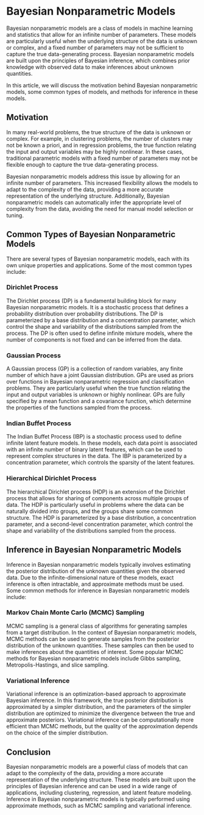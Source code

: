 # Bayesian Nonparametric Models

Bayesian nonparametric models are a class of models in machine learning and statistics that allow for an infinite number of parameters. These models are particularly useful when the underlying structure of the data is unknown or complex, and a fixed number of parameters may not be sufficient to capture the true data-generating process. Bayesian nonparametric models are built upon the principles of Bayesian inference, which combines prior knowledge with observed data to make inferences about unknown quantities.

In this article, we will discuss the motivation behind Bayesian nonparametric models, some common types of models, and methods for inference in these models.

## Motivation

In many real-world problems, the true structure of the data is unknown or complex. For example, in clustering problems, the number of clusters may not be known a priori, and in regression problems, the true function relating the input and output variables may be highly nonlinear. In these cases, traditional parametric models with a fixed number of parameters may not be flexible enough to capture the true data-generating process.

Bayesian nonparametric models address this issue by allowing for an infinite number of parameters. This increased flexibility allows the models to adapt to the complexity of the data, providing a more accurate representation of the underlying structure. Additionally, Bayesian nonparametric models can automatically infer the appropriate level of complexity from the data, avoiding the need for manual model selection or tuning.

## Common Types of Bayesian Nonparametric Models

There are several types of Bayesian nonparametric models, each with its own unique properties and applications. Some of the most common types include:

### Dirichlet Process

The Dirichlet process (DP) is a fundamental building block for many Bayesian nonparametric models. It is a stochastic process that defines a probability distribution over probability distributions. The DP is parameterized by a base distribution and a concentration parameter, which control the shape and variability of the distributions sampled from the process. The DP is often used to define infinite mixture models, where the number of components is not fixed and can be inferred from the data.

### Gaussian Process

A Gaussian process (GP) is a collection of random variables, any finite number of which have a joint Gaussian distribution. GPs are used as priors over functions in Bayesian nonparametric regression and classification problems. They are particularly useful when the true function relating the input and output variables is unknown or highly nonlinear. GPs are fully specified by a mean function and a covariance function, which determine the properties of the functions sampled from the process.

### Indian Buffet Process

The Indian Buffet Process (IBP) is a stochastic process used to define infinite latent feature models. In these models, each data point is associated with an infinite number of binary latent features, which can be used to represent complex structures in the data. The IBP is parameterized by a concentration parameter, which controls the sparsity of the latent features.

### Hierarchical Dirichlet Process

The hierarchical Dirichlet process (HDP) is an extension of the Dirichlet process that allows for sharing of components across multiple groups of data. The HDP is particularly useful in problems where the data can be naturally divided into groups, and the groups share some common structure. The HDP is parameterized by a base distribution, a concentration parameter, and a second-level concentration parameter, which control the shape and variability of the distributions sampled from the process.

## Inference in Bayesian Nonparametric Models

Inference in Bayesian nonparametric models typically involves estimating the posterior distribution of the unknown quantities given the observed data. Due to the infinite-dimensional nature of these models, exact inference is often intractable, and approximate methods must be used. Some common methods for inference in Bayesian nonparametric models include:

### Markov Chain Monte Carlo (MCMC) Sampling

MCMC sampling is a general class of algorithms for generating samples from a target distribution. In the context of Bayesian nonparametric models, MCMC methods can be used to generate samples from the posterior distribution of the unknown quantities. These samples can then be used to make inferences about the quantities of interest. Some popular MCMC methods for Bayesian nonparametric models include Gibbs sampling, Metropolis-Hastings, and slice sampling.

### Variational Inference

Variational inference is an optimization-based approach to approximate Bayesian inference. In this framework, the true posterior distribution is approximated by a simpler distribution, and the parameters of the simpler distribution are optimized to minimize the divergence between the true and approximate posteriors. Variational inference can be computationally more efficient than MCMC methods, but the quality of the approximation depends on the choice of the simpler distribution.

## Conclusion

Bayesian nonparametric models are a powerful class of models that can adapt to the complexity of the data, providing a more accurate representation of the underlying structure. These models are built upon the principles of Bayesian inference and can be used in a wide range of applications, including clustering, regression, and latent feature modeling. Inference in Bayesian nonparametric models is typically performed using approximate methods, such as MCMC sampling and variational inference.
